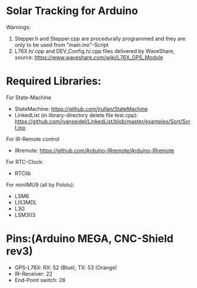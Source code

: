 # Solar Tracking for Arduino

Warnings: 
1.	Stepper.h and Stepper.cpp are procedurally programmed and they are only to be used from "main.ino"-Script
2.	L76X.h/.cpp and DEV_Config.h/.cpp files delivered by WaveShare, source: https://www.waveshare.com/wiki/L76X_GPS_Module

# Required Libraries:
For State-Machine
* StateMachine: https://github.com/jrullan/StateMachine
* LinkedList (in library-directory delete file test.cpp): https://github.com/ivanseidel/LinkedList/blob/master/examples/Sort/Sort.ino

For IR-Remote control
* IRremote: https://github.com/Arduino-IRremote/Arduino-IRremote

For RTC-Clock:
* RTClib

For miniIMU9 (all by Pololu):
* LSM6
* LIS3MDL
* L3G
* LSM303 

# Pins:(Arduino MEGA, CNC-Shield rev3)
* GPS-L76X: RX: 52 (Blue), TX: 53 (Orange)
* IR-Receiver: 22
* End-Point switch: 26

